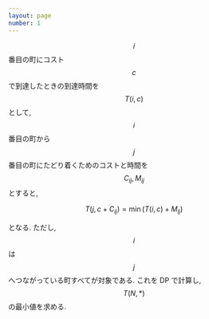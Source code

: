 ```yaml
---
layout: page
number: 1
---
```

$$ i $$ 番目の町にコスト $$ c $$ で到達したときの到達時間を $$ T(i, c) $$ として, $$ i $$ 番目の町から $$ j $$ 番目の町にたどり着くためのコストと時間を $$ C_{ij}, M_{ij} $$ とすると,

$$
T(j, c + C_{ij}) = \min(T(i, c) + M_{ij})
$$

となる. ただし, $$ i $$ は $$ j $$ へつながっている町すべてが対象である. これを DP で計算し, $$ T(N, \ast) $$ の最小値を求める.
